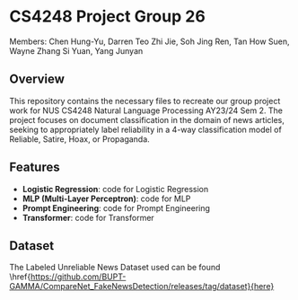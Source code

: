 # CS4248 Project Group 26

Members: Chen Hung-Yu, Darren Teo Zhi Jie, Soh Jing Ren,
 Tan How Suen, Wayne Zhang Si Yuan, Yang Junyan

## Overview
This repository contains the necessary files to recreate our group project work for NUS CS4248 Natural Language Processing AY23/24 Sem 2.
The project focuses on document classification in the domain of news articles, seeking to appropriately label reliability in a 4-way classification model of Reliable, Satire, Hoax, or Propaganda.


## Features
- **Logistic Regression**: code for Logistic Regression
- **MLP (Multi-Layer Perceptron)**: code for MLP
- **Prompt Engineering**: code for Prompt Engineering 
- **Transformer**: code for Transformer

## Dataset 
The Labeled Unreliable News Dataset used can be found \href{https://github.com/BUPT-GAMMA/CompareNet_FakeNewsDetection/releases/tag/dataset}{here}
